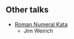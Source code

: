 ## Other talks

* [Roman Numeral Kata](https://www.youtube.com/watch?v=983zk0eqYLY)
  * Jim Weirich
